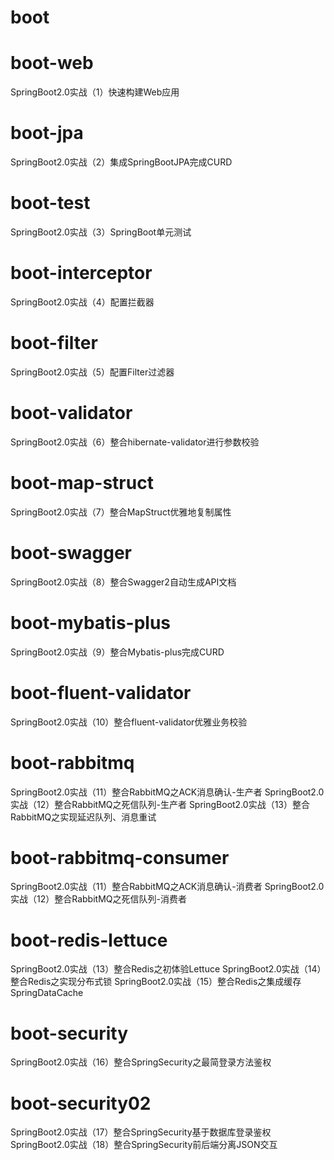 # boot
# boot-web
SpringBoot2.0实战（1）快速构建Web应用
# boot-jpa
SpringBoot2.0实战（2）集成SpringBootJPA完成CURD
# boot-test
SpringBoot2.0实战（3）SpringBoot单元测试
# boot-interceptor
SpringBoot2.0实战（4）配置拦截器
# boot-filter
SpringBoot2.0实战（5）配置Filter过滤器
# boot-validator
SpringBoot2.0实战（6）整合hibernate-validator进行参数校验
# boot-map-struct
SpringBoot2.0实战（7）整合MapStruct优雅地复制属性
# boot-swagger
SpringBoot2.0实战（8）整合Swagger2自动生成API文档
# boot-mybatis-plus
SpringBoot2.0实战（9）整合Mybatis-plus完成CURD
# boot-fluent-validator
SpringBoot2.0实战（10）整合fluent-validator优雅业务校验
# boot-rabbitmq
SpringBoot2.0实战（11）整合RabbitMQ之ACK消息确认-生产者
SpringBoot2.0实战（12）整合RabbitMQ之死信队列-生产者
SpringBoot2.0实战（13）整合RabbitMQ之实现延迟队列、消息重试
# boot-rabbitmq-consumer
SpringBoot2.0实战（11）整合RabbitMQ之ACK消息确认-消费者
SpringBoot2.0实战（12）整合RabbitMQ之死信队列-消费者
# boot-redis-lettuce
SpringBoot2.0实战（13）整合Redis之初体验Lettuce
SpringBoot2.0实战（14）整合Redis之实现分布式锁
SpringBoot2.0实战（15）整合Redis之集成缓存SpringDataCache
# boot-security
SpringBoot2.0实战（16）整合SpringSecurity之最简登录方法鉴权
# boot-security02
SpringBoot2.0实战（17）整合SpringSecurity基于数据库登录鉴权
SpringBoot2.0实战（18）整合SpringSecurity前后端分离JSON交互
